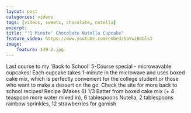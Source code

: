```yaml
---
layout: post
categories: videos
tags: [videos, sweets, chocolate, nutella]
excerpt: 
title: "'1 Minute' Chocolate Nutella Cupcake"
feature_video: https://www.youtube.com/embed/5aYwiB4GlsI
image:
    feature: 149-2.jpg
---
```


Last course to my 'Back to School' 5-Course special - microwavable cupcakes! Each cupcake takes 1-minute in the microwave and uses boxed cake mix, which is perfectly convenient for the college student or those who want to make a dessert on the go. Check the site for more back to school recipes! Recipe (Makes 6) 1/3 Batter from boxed cake mix (+ 4 teaspoon more water mixed in), 6 tablespoons Nutella, 2 tablespoons rainbow sprinkles, 12 strawberries for garnish
